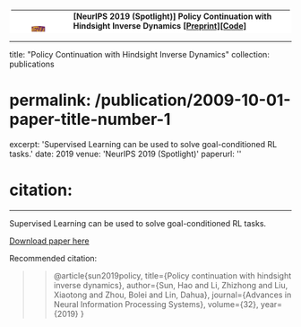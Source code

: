 <table bordercolor="white" bordercolordark="white" bordercolorlight="white" cellpadding="0" cellspacing="0" height="45" bgcolor="white">
    <tbody>
      <tr valign="baseline">
        <td width="90">
          <p align="center" style="margin-top:7mm; margin-right:2mm; margin-bottom:0; margin-left:0;" class=""><a target="_blank"><img src="images/cuhk.png" width="45" border="0"></a></p>
        </td>
        <td valign="middle"><p style="margin-top:0; margin-right:0; margin-bottom:2mm;">
          <span style="font-weight: bold;">[NeurIPS 2019 (Spotlight)] Policy Continuation with Hindsight Inverse Dynamics <a href="https://arxiv.org/abs/1910.14055">[Preprint]</a><a href="https://github.com/2Groza/PCHID_code">[Code] </a> <a href='https://sites.google.com/view/neurips2019pchid/'> [Homepage]</a>
          </span>
          <br>
          <span style="font-style: italic;"> Hao Sun, Zhizhong Li, Xiaotong Liu, Dahua Lin, Bolei Zhou
          <!-- </span> &nbsp; <a href="http://www.ie.cuhk.edu.hk/main/index.shtml">Department of Information Engineering</a>, The Chinese University of Hong Kong, Hong Kong S.A.R. -->
        </p>
        <li> Supervised Learning can be used to solve goal-conditioned RL tasks. <br>
        </li>
        <p>

        </p>
        </td>
      </tr>
    </tbody>
  </table>

---
title: "Policy Continuation with Hindsight Inverse Dynamics"
collection: publications
# permalink: /publication/2009-10-01-paper-title-number-1
excerpt: 'Supervised Learning can be used to solve goal-conditioned RL tasks.'
date: 2019
venue: 'NeurIPS 2019 (Spotlight)'
paperurl: ''
# citation:
---
Supervised Learning can be used to solve goal-conditioned RL tasks.

[Download paper here](https://proceedings.neurips.cc/paper/2019/file/3891b14b5d8cce2fdd8dcdb4ded28f6d-Paper.pdf)

Recommended citation:
>> @article{sun2019policy,
  title={Policy continuation with hindsight inverse dynamics},
  author={Sun, Hao and Li, Zhizhong and Liu, Xiaotong and Zhou, Bolei and Lin, Dahua},
  journal={Advances in Neural Information Processing Systems},
  volume={32},
  year={2019}
}